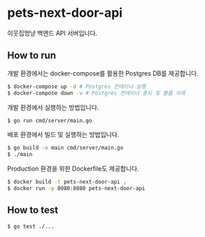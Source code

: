# pets-next-door-api

이웃집멍냥 백엔드 API 서버입니다.

## How to run

개발 환경에서는 docker-compose를 활용한 Postgres DB를 제공합니다.

```bash
$ docker-compose up -d # Postgres 컨테이너 실행
$ docker-compose down -v # Postgres 컨테이너 중지 및 볼륨 삭제
```

개발 환경에서 실행하는 방법입니다.

```bash
$ go run cmd/server/main.go
```

배포 환경에서 빌드 및 실행하는 방법입니다.

```bash
$ go build -o main cmd/server/main.go
$ ./main
```

Production 환경을 위한 Dockerfile도 제공합니다.

```bash
$ docker build -t pets-next-door-api .
$ docker run -p 8080:8080 pets-next-door-api
```

## How to test

```bash
$ go test ./...
```
